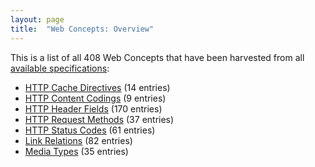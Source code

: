 ```yaml
---
layout: page
title:  "Web Concepts: Overview"
---
```


This is a list of all 408 Web Concepts that have been harvested from all [available specifications](../specs):

* [HTTP Cache Directives](http-cache-directives) (14 entries)
* [HTTP Content Codings](http-content-codings) (9 entries)
* [HTTP Header Fields](http-headers) (170 entries)
* [HTTP Request Methods](http-methods) (37 entries)
* [HTTP Status Codes](http-status-codes) (61 entries)
* [Link Relations](link-relations) (82 entries)
* [Media Types](media-types) (35 entries)
